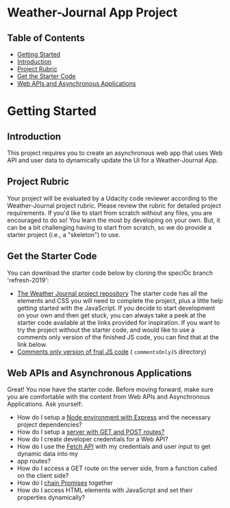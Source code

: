 # Weather-Journal App Project

## Table of Contents
* [Getting Started](#Getting-Started)
 * [Introduction](##Introduction)
 * [Project Rubric](##Project-Rubric)
 * [Get the Starter Code](##Get-the-Starter-Code)
 * [Web APIs and Asynchronous Applications](#Web-APIs-and-Asynchronous-Applications)
 


# Getting Started
## Introduction<br>
This project requires you to create an asynchronous web app that uses Web API and user data to
dynamically update the UI for a Weather-Journal App.<br>
## Project Rubric<br>
Your project will be evaluated by a Udacity code reviewer according to the Weather-Journal project
rubric. Please review the rubric for detailed project requirements. If you'd like to start from
scratch without any files, you are encouraged to do so! You learn the most by developing on your
own. But, it can be a bit challenging having to start from scratch, so we do provide a starter
project (i.e., a "skeleton") to use.<br>
## Get the Starter Code<br>
You can download the starter code below by cloning the speciÒc branch 'refresh-2019':
* [The Weather Journal project repository](https://github.com/udacity/fend/tree/refresh-2019)
The starter code has all the elements and CSS you will need to complete the project, plus a little
help getting started with the JavaScript. If you decide to start development on your own and then
get stuck, you can always take a peek at the starter code available at the links provided for
inspiration.
If you want to try the project without the starter code, and would like to use a comments only
version of the finished JS code, you can find that at the link below.
* [Comments only version of fnal JS code](https://github.com/udacity/fend/tree/refresh-2019/projects/weather-journal-app/commentsOnlyJS) ( `commentsOnlyJS`  directory)<br>
## Web APIs and Asynchronous Applications<br>
Great! You now have the starter code. Before moving forward, make sure you are comfortable
with the content from Web APIs and Asynchronous Applications.
Ask yourself:
* How do I setup a [Node environment with Express](https://developer.mozilla.org/en-US/docs/Learn/Server-side/Express_Nodejs/Introduction) and the necessary project dependencies?
* How do I setup a [server with GET and POST routes?](https://developer.mozilla.org/en-US/docs/Learn/Server-side/Express_Nodejs/Introduction)
* How do I create developer credentials for a Web API?
* How do I use the [Fetch API](https://developer.mozilla.org/en-US/docs/Web/API/Fetch_API/Using_Fetch) with my credentials and user input to get dynamic data into my
* app routes?
* How do I access a GET route on the server side, from a function called on the client side?
* How do I [chain Promises](https://javascript.info/promise-chaining) together
* How do I access HTML elements with JavaScript and set their properties dynamically?
